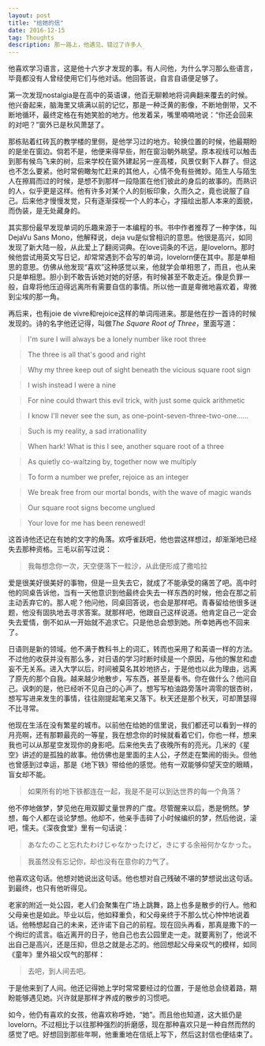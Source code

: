 ```yaml
---
layout: post
title: "给她的信"
date: 2016-12-15
tag: Thoughts
description: 那一路上，他遇见、错过了许多人
---
```


他喜欢学习语言，这是他十六岁才发现的事。有人问他，为什么学习那么些语言，毕竟都没有人曾经使用它们与他对话。他回答说，自言自语便足够了。

第一次发现nostalgia是在高中的英语课，他百无聊赖地将词典翻来覆去的时候。他兴奋起来，脑海里又填满以前的记忆，那是一种泛黄的影像，不断地倒带，又不断地循环，最终定格在有她笑脸的地方。他发着呆，嘴里喃喃地说：“你还会回来的对吧？”窗外已是秋风萧瑟了。

那栋贴着红砖瓦的教学楼的里侧，是他学习过的地方。轮换位置的时候，他最期盼的是坐在窗边。倘若不是，他便来得早些，附在窗沿朝外眺望。原本视线可以触击到那有候鸟飞来的树，后来学校在窗外建起另一座高楼，风景仅剩下人群了。但这也不怎么要紧。他时常俯瞰匆忙赶来的其他人，心情不免有些微妙。陌生人与陌生人在擦肩而过的时候，是想不到那样一段隐匿在他们彼此的身后的故事的。而熟识的人，似乎更是这样。他有许多对某个人的刻板印象，久而久之，竟也说服了自己。后来他才慢慢发觉，只有逐渐探视一个人的本心，才描绘出那人本来的面貌，而伪装，是无处藏身的。

其实那份最早发现单词的乐趣来源于一本编程的书。书中作者推荐了一种字体，叫DejaVu Sans Mono，他解释说，deja vu是似曾相识的意思。他很是高兴，如同发现了新大陆一般，从此爱上了翻阅词典。在love词条的不远，是lovelorn。那时候他尝试用英文写日记，却常常遇到不会写的单词，lovelorn便在其中。那是单相思的意思。仿佛从他发现“喜欢”这种感觉以来，他就学会单相思了，而且，也从来只是单相思。胆小到不敢告诉她对她的好感，有时候甚至不敢走近。像是负罪一般，自卑将他压迫得远离所有需要自信的事情。所以他一直是卑微地喜欢着，卑微到尘埃的那一角。

再后来，也有joie de vivre和rejoice这样的单词闯进来。那是他在抄一首诗的时候发现的。诗的名字他还记得，叫做*The Square Root of Three*，里面写道：

>I'm sure I will always be a lonely number like root three	

>The three is all that's good and right

>Why my three keep out of sight beneath the vicious square root sign

>I wish instead I were a nine

>For nine could thwart this evil trick, with just some quick arithmetic

>I know I'll never see the sun, as one-point-seven-three-two-one......

>Such is my reality, a sad irrationallity

>When hark! What is this I see, another square root of a three

>As quietly co-waltzing by, together now we multiply

>To form a number we prefer, rejoice as an integer

>We break free from our mortal bonds, with the wave of magic wands

>Our square root signs become unglued

>Your love for me has been renewed! 

这首诗他还记在有她的文字的角落。欢呼雀跃吧，他也尝这样想过，却渐渐地已经失去那种资格。三毛以前写过说：

>我每想念你一次，天空便落下一粒沙，从此便形成了撒哈拉

爱是很美好很美好的事物，但是一旦失去它，就成了不能承受的痛苦了吧。高中时他的同桌告诉他，当有一天他意识到他最终会失去一样东西的时候，他会在那之前主动丢弃它的。那人呢？他问他，同桌回答说，也会是那样吧。青春留给他很多谜题，他没有固执地去寻求答案。就那样吧，他跟自己这样说道。他肯定自己一定会失去爱情，倒不如从一开始就不追求它。只是他总会想到她。所幸她再也不回来了。

日语则是新的领域。他不满于教科书上的词汇，转而也采用了和英语一样的方法。不过他的收获并没有那么多，对日语的学习时断时续是一个原因，与他的懈怠和虚妄不无关系。进入大学以后，时间被莫名其妙地挤占，于是他也以此为理由，远离了原先的那个自我。越来越少地散步，写东西，甚至是看书。你在做什么？他问自己。讽刺的是，他已经听不见自己的心声了。想写写柏油路旁落叶凋零的银杏树，想写写进来发生的事情，往往刚提起笔来又落下。秋天还是那个秋天，可却萧瑟得不比寻常。

他现在生活在没有繁星的城市。以前他在给她的信里说，我们都还可以看到一样的月亮啊，还有那颗最亮的一等星，我在想念你的时候就看着它们，你也一样，想来我也可以从那星空发现你的身影吧。后来他失去了夜晚所有的亮光。几米的《星空》讲述的是孤独的故事。他仿佛也是里面的主人公，孑然走在繁闹的街头。但他也曾感到过幸运，那是《地下铁》带给他的感觉。他有一双能够仰望天空的眼睛，盲女却不能。

>如果所有的地下铁都连在一起，我是不是可以到达世界的每一个角落？

他不停地做梦，梦见他在用双脚丈量世界的广度。尽管醒来以后，悉是惘然。梦想，每个人都在谈论梦想。他却不，他亲手击碎了小时候编织的梦，然后他说，滚吧，懦夫。《深夜食堂》里有一句话说：

>あなたのこと忘れたわけじゃなかったけど，きにする余裕何かなかった。

>我虽然没有忘记你，却也没有在意你的力气了。

他喜欢这句话。他想对她说出这句话。他也想对自己残破不堪的梦想说出这句话。到最终，也只有他听得见。

老家的附近一处公园，老人们会聚集在广场上跳舞，路上也多是散步的行人。他和父母亲也是如此。毕业以后，他如释重负，和父母亲终于不那么忧心忡忡地说着话。他畅想起自己的未来，还许诺下自己的前程。现在回头再看，那真是撒下的一个绚烂的谎言。临近离开的日子，他自己也去公园里走一走。就要离别了，他说不出自己是高兴，还是压抑，但总之就是忐忑的。他回想起父母亲叹气的模样，如同《童年》里外祖父叹气的那样：

>去吧，到人间去吧。

于是他来到了人间。他还记得她上学时常常要经过的位置，于是他总会绕着路，期盼能够遇见她。兴许就是那样才养成的散步的习惯吧。

如今，他仍有喜欢的女孩，他喜欢称呼她，“她”。而且他也知道，这大抵仍是lovelorn。不过相比于以往那种强烈的折磨感，现在那种喜欢只是一种自然而然的感觉了吧。好想回到那些年啊，他重重地在信纸上写下，然后这封信也便结束了。


